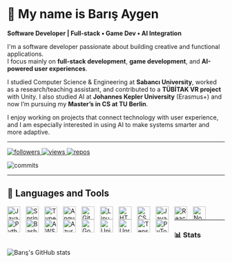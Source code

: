 # 👋 My name is Barış Aygen

**Software Developer | Full-stack • Game Dev • AI Integration**

I'm a software developer passionate about building creative and functional applications.  
I focus mainly on **full-stack development**, **game development**, and **AI-powered user experiences**.

I studied Computer Science & Engineering at **Sabancı University**, worked as a research/teaching assistant, and contributed to a **TÜBİTAK VR project** with Unity. I also studied AI at **Johannes Kepler University** (Erasmus+) and now I’m pursuing my **Master’s in CS at TU Berlin**.

I enjoy working on projects that connect technology with user experience, and I am especially interested in using AI to make systems smarter and more adaptive.

---

<p align="left">
  <p align="left">
  <!-- GitHub Followers -->
  <a href="https://github.com/BarisAygen">
    <img alt="followers" title="Follow me on GitHub"
      src="https://custom-icon-badges.demolab.com/github/followers/BarisAygen?color=236ad3&labelColor=1155ba&style=for-the-badge&logo=person-add&label=Follow&logoColor=white"/>
  </a>

  <!-- Profile Views -->
  <a href="https://github.com/BarisAygen">
    <img alt="views" title="Profile Views"
      src="https://komarev.com/ghpvc/?username=BarisAygen&style=for-the-badge&color=yellow"/>
  </a>

  <!-- Public Repos -->
<a href="https://github.com/BarisAygen?tab=repositories">
  <img alt="repos" title="Public Repositories"
    src="https://img.shields.io/badge/Public%20Repos-{{5}}-green?style=for-the-badge&logo=github"/>
</a>

<!-- Total Commits -->
<img alt="commits" title="Total Commits"
  src="https://img.shields.io/badge/Commits-{{5}}-blue?style=for-the-badge&logo=git"/>

  <!-- YOUTUBE BADGES (COMMENTED OUT for later use) -->
  <!--
  <a href="https://www.youtube.com/channel/UCxxxxxx?sub_confirmation=1">
    <img alt="YouTube subscribers" title="Subscribe to my channel"
      src="https://custom-icon-badges.demolab.com/youtube/channel/subscribers/UCxxxxxx?color=red&labelColor=ce4630&style=for-the-badge&logo=youtube&label=SUBSCRIBE&logoColor=white"/>
  </a>

  <a href="https://www.youtube.com/channel/UCxxxxxx">
    <img alt="YouTube views" title="YouTube views"
      src="https://custom-icon-badges.demolab.com/youtube/channel/views/UCxxxxxx?color=red&labelColor=ce4630&style=for-the-badge&logo=youtube&label=VIEWS&logoColor=white"/>
  </a>
  -->
</p>

---

## 🔧 Languages and Tools

<img align="left" alt="Java" width="30px" style="padding-right:10px;" src="https://cdn.jsdelivr.net/gh/devicons/devicon/icons/java/java-original.svg" />
<img align="left" alt="Spring" width="30px" style="padding-right:10px;" src="https://cdn.jsdelivr.net/gh/devicons/devicon/icons/spring/spring-original.svg" />
<img align="left" alt="TypeScript" width="30px" style="padding-right:10px;" src="https://cdn.jsdelivr.net/gh/devicons/devicon/icons/typescript/typescript-plain.svg" />
<img align="left" alt="Angular" width="30px" style="padding-right:10px;" src="https://cdn.jsdelivr.net/gh/devicons/devicon/icons/angularjs/angularjs-plain.svg" />
<img align="left" alt="Git" width="30px" style="padding-right:10px;" src="https://cdn.jsdelivr.net/gh/devicons/devicon/icons/git/git-original.svg" />
<img align="left" alt="Linux" width="30px" style="padding-right:10px;" src="https://cdn.jsdelivr.net/gh/devicons/devicon/icons/linux/linux-original.svg" />
<img align="left" alt="HTML5" width="30px" style="padding-right:10px;" src="https://cdn.jsdelivr.net/gh/devicons/devicon/icons/html5/html5-plain.svg" />
<img align="left" alt="CSS3" width="30px" style="padding-right:10px;" src="https://cdn.jsdelivr.net/gh/devicons/devicon/icons/css3/css3-plain.svg" />
<img align="left" alt="JavaScript" width="30px" style="padding-right:10px;" src="https://cdn.jsdelivr.net/gh/devicons/devicon/icons/javascript/javascript-plain.svg" />
<img align="left" alt="React" width="30px" style="padding-right:10px;" src="https://cdn.jsdelivr.net/gh/devicons/devicon/icons/react/react-original.svg" />
<img align="left" alt="Node.js" width="30px" style="padding-right:10px;" src="https://cdn.jsdelivr.net/gh/devicons/devicon/icons/nodejs/nodejs-original.svg" />
<img align="left" alt="Python" width="30px" style="padding-right:10px;" src="https://cdn.jsdelivr.net/gh/devicons/devicon/icons/python/python-plain.svg" />
<img align="left" alt="Bash" width="30px" style="padding-right:10px;" src="https://cdn.jsdelivr.net/gh/devicons/devicon/icons/bash/bash-original.svg" />
<img align="left" alt="AWS" width="30px" style="padding-right:10px;" src="https://cdn.jsdelivr.net/gh/devicons/devicon/icons/amazonwebservices/amazonwebservices-original-wordmark.svg" />
<img align="left" alt="Azure" width="30px" style="padding-right:10px;" src="https://cdn.jsdelivr.net/gh/devicons/devicon/icons/azure/azure-original.svg" />
<img align="left" alt="Google Cloud" width="30px" style="padding-right:10px;" src="https://cdn.jsdelivr.net/gh/devicons/devicon/icons/googlecloud/googlecloud-original.svg" />
<img align="left" alt="Unity" width="30px" style="padding-right:10px;" src="https://cdn.jsdelivr.net/gh/devicons/devicon/icons/unity/unity-original.svg" />
<img align="left" alt="Unreal Engine" width="30px" style="padding-right:10px;" src="https://cdn.jsdelivr.net/gh/devicons/devicon/icons/unrealengine/unrealengine-original.svg" />
<img align="left" alt="TensorFlow" width="30px" style="padding-right:10px;" src="https://cdn.jsdelivr.net/gh/devicons/devicon/icons/tensorflow/tensorflow-original.svg" />
<img align="left" alt="PyTorch" width="30px" style="padding-right:10px;" src="https://cdn.jsdelivr.net/gh/devicons/devicon/icons/pytorch/pytorch-original.svg" />

<br />

---

### 📊 Stats
![Barış's GitHub stats](https://github-readme-stats.vercel.app/api?username=BarisAygen&show_icons=true&theme=gruvbox)
